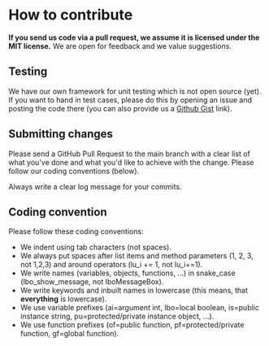 # How to contribute

**If you send us code via a pull request, we assume it is licensed under the MIT license.**
We are open for feedback and we value suggestions.

## Testing

We have our own framework for unit testing which is not open source (yet).
If you want to hand in test cases, please do this by opening an issue and posting the code there (you can also provide us a [Github Gist](https://gist.github.com/) link).

## Submitting changes

Please send a GitHub Pull Request to the main branch with a clear list of what you've done and what you'd like to achieve with the change.
Please follow our coding conventions (below).

Always write a clear log message for your commits.

## Coding convention

Please follow these coding conventions:

* We indent using tab characters (not spaces).
* We always put spaces after list items and method parameters (1, 2, 3, not 1,2,3) and around operators (lu_i += 1, not lu_i+=1).
* We write names (variables, objects, functions, ...) in snake_case (lbo_show_message, not lboMessageBox).
* We write keywords and inbuilt names in lowercase (this means, that **everything** is lowercase).
* We use variable prefixes (ai=argument int, lbo=local boolean, is=public instance string, pu=protected/private instance object, ...).
* We use function prefixes (of=public function, pf=protected/private function, gf=global function).
